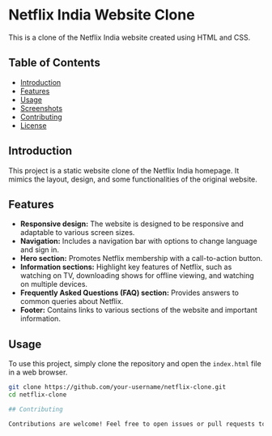 # Netflix India Website Clone

This is a clone of the Netflix India website created using HTML and CSS.

## Table of Contents

- [Introduction](#introduction)
- [Features](#features)
- [Usage](#usage)
- [Screenshots](#screenshots)
- [Contributing](#contributing)
- [License](#license)

## Introduction

This project is a static website clone of the Netflix India homepage. It mimics the layout, design, and some functionalities of the original website.

## Features

- **Responsive design:** The website is designed to be responsive and adaptable to various screen sizes.
- **Navigation:** Includes a navigation bar with options to change language and sign in.
- **Hero section:** Promotes Netflix membership with a call-to-action button.
- **Information sections:** Highlight key features of Netflix, such as watching on TV, downloading shows for offline viewing, and watching on multiple devices.
- **Frequently Asked Questions (FAQ) section:** Provides answers to common queries about Netflix.
- **Footer:** Contains links to various sections of the website and important information.

## Usage

To use this project, simply clone the repository and open the `index.html` file in a web browser.

```bash
git clone https://github.com/your-username/netflix-clone.git
cd netflix-clone

## Contributing

Contributions are welcome! Feel free to open issues or pull requests to suggest improvements, report bugs, or add new features.
